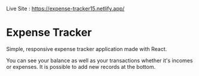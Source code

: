Live Site : https://expense-tracker15.netlify.app/

# Expense Tracker

Simple, responsive expense tracker application made with React.

You can see your balance as well as your transactions whether it's incomes or expenses. It is possible to add new records at the bottom.

